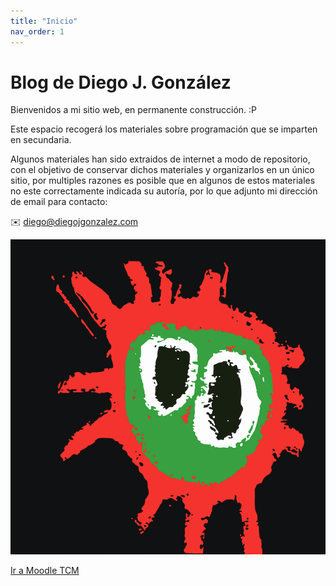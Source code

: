 ```yaml
---
title: "Inicio"
nav_order: 1
---
```



# Blog de Diego J. González

Bienvenidos a mi sitio web, en permanente construcción. 
:P

Este espacio recogerá los materiales sobre programación que se imparten en secundaria.

Algunos materiales han sido extraidos de internet a modo de repositorio, con el objetivo de conservar dichos materiales y organizarlos en un único sitio, por multiples razones es posible que en algunos de estos materiales no este correctamente indicada su autoría, por lo que adjunto mi dirección de email para contacto:

✉️ diego@diegojgonzalez.com

![](palestinadelica.png)


<link rel="stylesheet"
      href="https://maxcdn.bootstrapcdn.com/bootstrap/3.3.5/css/bootstrap.min.css"
      integrity="sha512-dTfge/zgoMYpP7QbHy4gWMEGsbsdZeCXz7irItjcC3sPUFtf0kuFbDz/ixG7ArTxmDjLXDmezHubeNikyKGVyQ=="
      crossorigin="anonymous">

<a href="https://dgmx.duckdns.org" class="btn btn-success"> Ir a Moodle TCM</a>


